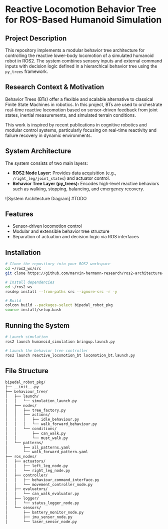 # Reactive Locomotion Behavior Tree for ROS-Based Humanoid Simulation

## Project Description

This repository implements a modular behavior tree architecture for controlling the reactive lower-body locomotion of a simulated humanoid robot in ROS2. The system combines sensory inputs and external command inputs with decision logic defined in a hierarchical behavior tree using the `py_trees` framework.

## Research Context & Motivation

Behavior Trees (BTs) offer a flexible and scalable alternative to classical Finite State Machines in robotics. In this project, BTs are used to orchestrate real-time reactive locomotion based on sensor-driven feedback from joint states, inertial measurements, and simulated terrain conditions.

This work is inspired by recent publications in cognitive robotics and modular control systems, particularly focusing on real-time reactivity and failure recovery in dynamic environments.

## System Architecture

The system consists of two main layers:
- **ROS2 Node Layer:** Provides data acquisition (e.g., `/right_leg/joint_states`) and actuator control.
- **Behavior Tree Layer (py_trees):** Encodes high-level reactive behaviors such as walking, stopping, balancing, and emergency recovery.

![System Architecture Diagram] #TODO

## Features

- Sensor-driven locomotion control
- Modular and extensible behavior tree structure
- Separation of actuation and decision logic via ROS interfaces

## Installation

```bash
# Clone the repository into your ROS2 workspace
cd ~/ros2_ws/src
git clone https://github.com/marvin-hermann-research/ros2-architecture-lab.git

# Install dependencies
cd ~/ros2_ws
rosdep install --from-paths src --ignore-src -r -y

# Build
colcon build --packages-select bipedal_robot_pkg
source install/setup.bash
```

## Running the System

```bash
# Launch simulation
ros2 launch humanoid_simulation bringup.launch.py

# Launch the behavior tree controller
ros2 launch reactive_locomotion_bt locomotion_bt.launch.py
```

## File Structure

```bash
bipedal_robot_pkg/
├── __init__.py
├── behaviour_tree/
│   ├── launch/
│   │   └── simulation_launch.py
│   ├── nodes/
│   │   ├── tree_factory.py
│   │   ├── actions/
│   │   │   ├── idle_behaviour.py
│   │   │   └── walk_forward_behaviour.py
│   │   └── conditions/
│   │       ├── can_walk.py
│   │       └── must_walk.py
│   └── patterns/
│       ├── all_patterns.yaml
│       └── walk_forward_pattern.yaml
├── ros_nodes/
│   ├── actuators/
│   │   ├── left_leg_node.py
│   │   └── right_leg_node.py
│   ├── controller/
│   │   ├── behaviour_command_interface.py
│   │   └── movement_controller_node.py
│   ├── evaluators/
│   │   └── can_walk_evaluator.py
│   ├── logger/
│   │   └── status_logger_node.py
│   └── sensors/
│       ├── battery_monitor_node.py
│       ├── imu_sensor_node.py
│       └── laser_sensor_node.py
```
